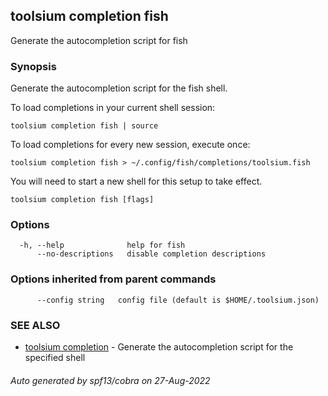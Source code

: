 ## toolsium completion fish

Generate the autocompletion script for fish

### Synopsis

Generate the autocompletion script for the fish shell.

To load completions in your current shell session:

	toolsium completion fish | source

To load completions for every new session, execute once:

	toolsium completion fish > ~/.config/fish/completions/toolsium.fish

You will need to start a new shell for this setup to take effect.


```
toolsium completion fish [flags]
```

### Options

```
  -h, --help              help for fish
      --no-descriptions   disable completion descriptions
```

### Options inherited from parent commands

```
      --config string   config file (default is $HOME/.toolsium.json)
```

### SEE ALSO

* [toolsium completion](toolsium_completion.md)	 - Generate the autocompletion script for the specified shell

###### Auto generated by spf13/cobra on 27-Aug-2022
